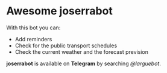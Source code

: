 # Awesome joserrabot

With this bot you can:

- Add reminders
- Check for the public transport schedules
- Check the current weather and the forecast prevision

**joserrabot** is available on **Telegram** by searching _@larguebot_.

